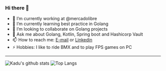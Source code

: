 ### Hi there 👋

- 🔭 I’m currently working at @mercadolibre
- 🌱 I’m currently learning best practice in Golang
- 👯 I’m looking to collaborate on Golang projects
- 💬 Ask me about Golang, Kotlin, Spring boot and Hashicorp Vault
- 📫 How to reach me: [E-mail](kadu.artur@gmail.com) or [Linkedin](https://www.linkedin.com/in/kadu-artur-prussek)
- ⚡ Hobbies: I like to ride BMX and to play FPS games on PC

---

![Kadu's github stats](https://github-readme-stats.vercel.app/api?username=kaduartur&show_icons=true&count_private=true)
![Top Langs](https://github-readme-stats.vercel.app/api/top-langs/?username=kaduartur&layout=compact)

